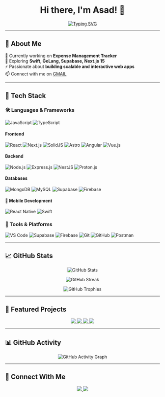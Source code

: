 <h1 align="center">Hi there, I'm Asad! 👋</h1>

<p align="center">
  <a href="https://github.com/jacksparrow1009">
    <img src="https://readme-typing-svg.herokuapp.com?font=Fira+Code&size=22&duration=2000&pause=1000&color=F78C6C&center=true&vCenter=true&width=600&height=45&lines=MERN+Stack+Developer;Full+Stack+Engineer;Open+Source+Enthusiast;Tech+Explorer" alt="Typing SVG" />
  </a>
</p>

---

## 🌟 About Me  

🔭 Currently working on **Expense Management Tracker**  
🌱 Exploring **Swift, GoLang, Supabase, Next.js 15**  
⚡ Passionate about **building scalable and interactive web apps**  
📫 Connect with me on [GMAIL](mailto:jsparrow1009786@gmail.com)

---

## 🚀 Tech Stack  

### 🛠 Languages & Frameworks  
![JavaScript](https://img.shields.io/badge/-JavaScript-F7DF1E?style=flat&logo=javascript&logoColor=black)
![TypeScript](https://img.shields.io/badge/-TypeScript-007ACC?style=flat&logo=typescript&logoColor=white)

#### Frontend
![React](https://img.shields.io/badge/-React-61DAFB?style=flat&logo=react&logoColor=black)
![Next.js](https://img.shields.io/badge/-Next.js-000000?style=flat&logo=next.js&logoColor=white)
![SolidJS](https://img.shields.io/badge/-SolidJS-2C4F7C?style=flat&logo=solid&logoColor=white)
![Astro](https://img.shields.io/badge/-Astro-FF5D01?style=flat&logo=astro&logoColor=white)
![Angular](https://img.shields.io/badge/-Angular-DD0031?style=flat&logo=angular&logoColor=white)
![Vue.js](https://img.shields.io/badge/-Vue.js-4FC08D?style=flat&logo=vue.js&logoColor=white)

#### Backend
![Node.js](https://img.shields.io/badge/-Node.js-339933?style=flat&logo=node.js&logoColor=white)
![Express.js](https://img.shields.io/badge/-Express.js-000000?style=flat&logo=express&logoColor=white)
![NestJS](https://img.shields.io/badge/-NestJS-E0234E?style=flat&logo=nestjs&logoColor=white)
![Proton.js](https://img.shields.io/badge/-Proton.js-2A9D8F?style=flat&logo=data:image/png;base64,placeholder-for-protonjs-logo) <!-- Add correct logo if available -->

#### Databases
![MongoDB](https://img.shields.io/badge/-MongoDB-47A248?style=flat&logo=mongodb&logoColor=white)
![MySQL](https://img.shields.io/badge/-MySQL-4479A1?style=flat&logo=mysql&logoColor=white)
![Supabase](https://img.shields.io/badge/-Supabase-3ECF8E?style=flat&logo=supabase&logoColor=white)
![Firebase](https://img.shields.io/badge/-Firebase-FFCA28?style=flat&logo=firebase&logoColor=black)

#### 📱 Mobile Development  
![React Native](https://img.shields.io/badge/-React%20Native-61DAFB?style=flat&logo=react&logoColor=black)
![Swift](https://img.shields.io/badge/-Swift-FA7343?style=flat&logo=swift&logoColor=white)


### 🧰 Tools & Platforms  
![VS Code](https://img.shields.io/badge/-VS%20Code-007ACC?style=flat&logo=visual-studio-code&logoColor=white)
![Supabase](https://img.shields.io/badge/-Supabase-3ECF8E?style=flat&logo=supabase&logoColor=white)
![Firebase](https://img.shields.io/badge/-Firebase-FFCA28?style=flat&logo=firebase&logoColor=black)
![Git](https://img.shields.io/badge/-Git-F05032?style=flat&logo=git&logoColor=white)
![GitHub](https://img.shields.io/badge/-GitHub-181717?style=flat&logo=github&logoColor=white)
![Postman](https://img.shields.io/badge/-Postman-FF6C37?style=flat&logo=postman&logoColor=white)

---

## 📈 GitHub Stats  

<p align="center">
  <img src="https://github-readme-stats.vercel.app/api?username=jacksparrow1009&show_icons=true&theme=radical" alt="GitHub Stats" />
</p>

<p align="center">
  <img src="https://github-readme-streak-stats.herokuapp.com/?user=jacksparrow1009&theme=radical" alt="GitHub Streak" />
</p>

<p align="center">
  <img src="https://github-profile-trophy.vercel.app/?username=jacksparrow1009&theme=radical&row=1&column=7" alt="GitHub Trophies">
</p>

---

## 🎯 Featured Projects  

<p align="center">
  <a href="https://github.com/jacksparrow1009/Expense-Management-Tracker">
    <img src="https://github-readme-stats.vercel.app/api/pin/?username=jacksparrow1009&repo=Expense-Management-Tracker&theme=radical" />
  </a>
  <a href="https://github.com/jacksparrow1009/Personality-Test-Application">
    <img src="https://github-readme-stats.vercel.app/api/pin/?username=jacksparrow1009&repo=Personality-Test-Application&theme=radical" />
  </a>
  <a href="https://github.com/jacksparrow1009/Authentication-with-Reactjs-expressJs-Jwt">
    <img src="https://github-readme-stats.vercel.app/api/pin/?username=jacksparrow1009&repo=Authentication-with-Reactjs-expressJs-Jwt&theme=radical" />
  </a>
  <a href="https://github.com/jacksparrow1009/Tic-Tac-Toe-Game-with-React-js">
    <img src="https://github-readme-stats.vercel.app/api/pin/?username=jacksparrow1009&repo=Tic-Tac-Toe-Game-with-React-js&theme=radical" />
  </a>
</p>

---

## 📊 GitHub Activity  

<p align="center">
  <img src="https://github-readme-activity-graph.vercel.app/graph?username=jacksparrow1009&theme=radical" alt="GitHub Activity Graph" />
</p>

---


## 🤝 Connect With Me  

<p align="center">
<!--   <a href="https://www.linkedin.com/in/asad-ur-rehman-b211021bb">
    <img src="https://img.shields.io/badge/-LinkedIn-blue?style=flat&logo=linkedin&logoColor=white" />
  </a> -->
  <a href="mailto:jsparrow1009786@gmail.com">
    <img src="https://img.shields.io/badge/-Email-D14836?style=flat&logo=gmail&logoColor=white" />
  </a>
  <a href="https://github.com/jacksparrow1009">
    <img src="https://img.shields.io/badge/-GitHub-181717?style=flat&logo=github&logoColor=white" />
  </a>
</p>
